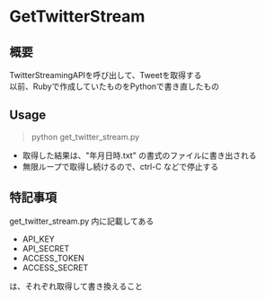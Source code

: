# GetTwitterStream

## 概要
TwitterStreamingAPIを呼び出して、Tweetを取得する  
以前、Rubyで作成していたものをPythonで書き直したもの

## Usage
> python get_twitter_stream.py  

- 取得した結果は、"年月日時.txt" の書式のファイルに書き出される 
- 無限ループで取得し続けるので、ctrl-C などで停止する

## 特記事項
get_twitter_stream.py 内に記載してある  
- API_KEY
- API_SECRET
- ACCESS_TOKEN
- ACCESS_SECRET  

は、それぞれ取得して書き換えること
